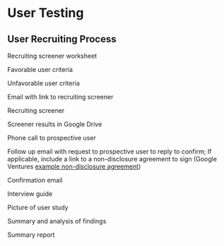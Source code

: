 # User Testing

## User Recruiting Process

Recruiting screener worksheet

Favorable user criteria 

Unfavorable user criteria

Email with link to recruiting screener

Recruiting screener

Screener results in Google Drive

Phone call to prospective user

Follow up email with request to prospective user to reply to confirm; If applicable, include a link to a non-disclosure agreement to sign (Google Ventures [example non-disclosure agreement](http://www.gv.com/wp-content/uploads/2014/07/Google-Ventures-Research-Sprint-Sample-NDA.pdf))

Confirmation email

Interview guide

Picture of user study

Summary and analysis of findings

Summary report



